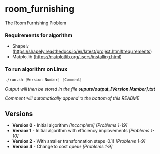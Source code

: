 # room_furnishing
The Room Furnishing Problem 

### Requirements for algorithm
- Shapely (https://shapely.readthedocs.io/en/latest/project.html#requirements)
- Matplotlib (https://matplotlib.org/users/installing.html)

### To run algorithm on Linux
`./run.sh [Version Number] [Comment]`

*Output will then be stored in the file __ouputs/output\_[Version Number].txt__*

*Comment will automatically append to the bottom of this README*

## Versions
- __Version 0__ - Initial algorithm *[Incomplete]* *[Problems 1-19]*
- __Version 1__ - Initial algorithm with efficiency improvements *[Problems 1-10]*
- __Version 2__ - With smaller transformation steps (0.1) *[Problems 1-9]*
- __Version 4__ - Change to cost queue *[Problems 1-9]*

